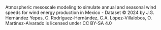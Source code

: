  Atmospheric mesoscale modeling to simulate annual and seasonal wind speeds for wind energy production in Mexico - Dataset © 2024 by J.G. Hernández Yepes, O. Rodríguez-Hernández, C.A. López-Villalobos, O. Martínez-Alvarado is licensed under CC BY-SA 4.0 
